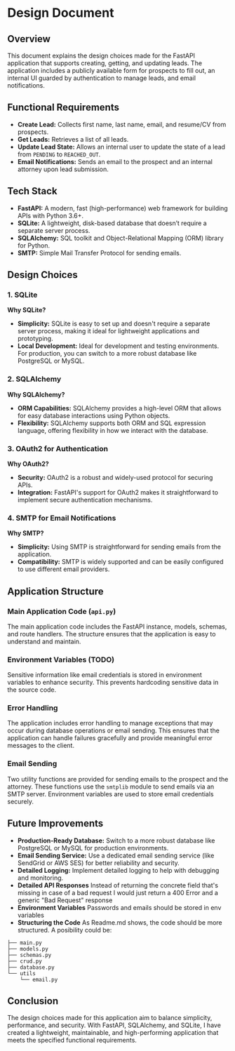 # Design Document

## Overview

This document explains the design choices made for the FastAPI application that supports creating, getting, and updating leads. The application includes a publicly available form for prospects to fill out, an internal UI guarded by authentication to manage leads, and email notifications.

## Functional Requirements

- **Create Lead:** Collects first name, last name, email, and resume/CV from prospects.
- **Get Leads:** Retrieves a list of all leads.
- **Update Lead State:** Allows an internal user to update the state of a lead from `PENDING` to `REACHED_OUT`.
- **Email Notifications:** Sends an email to the prospect and an internal attorney upon lead submission.

## Tech Stack

- **FastAPI:** A modern, fast (high-performance) web framework for building APIs with Python 3.6+.
- **SQLite:** A lightweight, disk-based database that doesn’t require a separate server process.
- **SQLAlchemy:** SQL toolkit and Object-Relational Mapping (ORM) library for Python.
- **SMTP:** Simple Mail Transfer Protocol for sending emails.

## Design Choices

### 1. SQLite

**Why SQLite?**
- **Simplicity:** SQLite is easy to set up and doesn't require a separate server process, making it ideal for lightweight applications and prototyping.
- **Local Development:** Ideal for development and testing environments. For production, you can switch to a more robust database like PostgreSQL or MySQL.

### 2. SQLAlchemy

**Why SQLAlchemy?**
- **ORM Capabilities:** SQLAlchemy provides a high-level ORM that allows for easy database interactions using Python objects.
- **Flexibility:** SQLAlchemy supports both ORM and SQL expression language, offering flexibility in how we interact with the database.

### 3. OAuth2 for Authentication

**Why OAuth2?**
- **Security:** OAuth2 is a robust and widely-used protocol for securing APIs.
- **Integration:** FastAPI's support for OAuth2 makes it straightforward to implement secure authentication mechanisms.

### 4. SMTP for Email Notifications

**Why SMTP?**
- **Simplicity:** Using SMTP is straightforward for sending emails from the application.
- **Compatibility:** SMTP is widely supported and can be easily configured to use different email providers.

## Application Structure

### Main Application Code (`api.py`)

The main application code includes the FastAPI instance, models, schemas, and route handlers. The structure ensures that the application is easy to understand and maintain.

### Environment Variables (TODO)

Sensitive information like email credentials is stored in environment variables to enhance security. This prevents hardcoding sensitive data in the source code.

### Error Handling

The application includes error handling to manage exceptions that may occur during database operations or email sending. This ensures that the application can handle failures gracefully and provide meaningful error messages to the client.

### Email Sending

Two utility functions are provided for sending emails to the prospect and the attorney. These functions use the `smtplib` module to send emails via an SMTP server. Environment variables are used to store email credentials securely.

## Future Improvements

- **Production-Ready Database:** Switch to a more robust database like PostgreSQL or MySQL for production environments.
- **Email Sending Service:** Use a dedicated email sending service (like SendGrid or AWS SES) for better reliability and security.
- **Detailed Logging:** Implement detailed logging to help with debugging and monitoring.
- **Detailed API Responses** Instead of returning the concrete field that's missing in case of a bad request I would just return a 400 Error and a generic "Bad Request" response
- **Environment Variables** Passwords and emails should be stored in env variables 
- **Structuring the Code** As Readme.md shows, the code should be more structured. A posibility could be: 

```angular2html
├── main.py
├── models.py
├── schemas.py
├── crud.py
├── database.py
└── utils
    └── email.py
```

## Conclusion

The design choices made for this application aim to balance simplicity, performance, and security. With FastAPI, SQLAlchemy, and SQLite, I have created a lightweight, maintainable, and high-performing application that meets the specified functional requirements.

